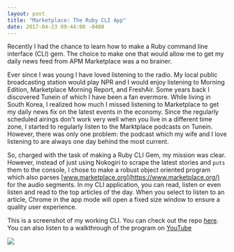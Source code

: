 ```yaml
---
layout: post
title: "Marketplace: The Ruby CLI App"
date: 2017-04-23 09:44:00 -0400
---
```


Recently I had the chance to learn how to make a Ruby command line interface (CLI) gem. The choice to make one that would allow me to get my daily news feed from APM Marketplace was a no brainer. 

Ever since I was young I have loved listening to the radio. My local public broadcasting station would play NPR and I would enjoy listening to Morning Edition, Marketplace Morning Report, and FreshAir. Some years back I discovered Tunein of which I have been a fan evermore. While living in South Korea, I realized how much I missed listening to Marketplace to get my daily news fix on the latest events in the economy. Since the regularly scheduled airings don't work very well when you live in a different time zone, I started to regularly listen to the Marktplace podcasts on Tunein. However, there was only one problem: the podcast which my wife and I love listening to are always one day behind the most current. 

So, charged with the task of making a Ruby CLI Gem, my mission was clear. However, instead of just using Nokogiri to scrape the latest stories and `puts` them to the console, I chose to make a robust object oriented program which also parses [www.marketplace.org](https://www.marketplace.org/) for the audio segments. In my CLI application, you can read, listen or even listen and read to the top articles of the day. When you select to listen to an article, Chrome in the app mode will open a fixed size window to ensure a quality user experience.

This is a screenshot of my working CLI. You can check out the repo [here](https://github.com/WilliamBarela/marketplace-cli-app). You can also listen to a walkthrough of the program on [YouTube](https://www.youtube.com/watch?v=Q3AnP8OslEc&t=262s)

![](https://raw.githubusercontent.com/WilliamBarela/WilliamBarela.github.io/master/img/marketplace-ruby-cli.jpg)
